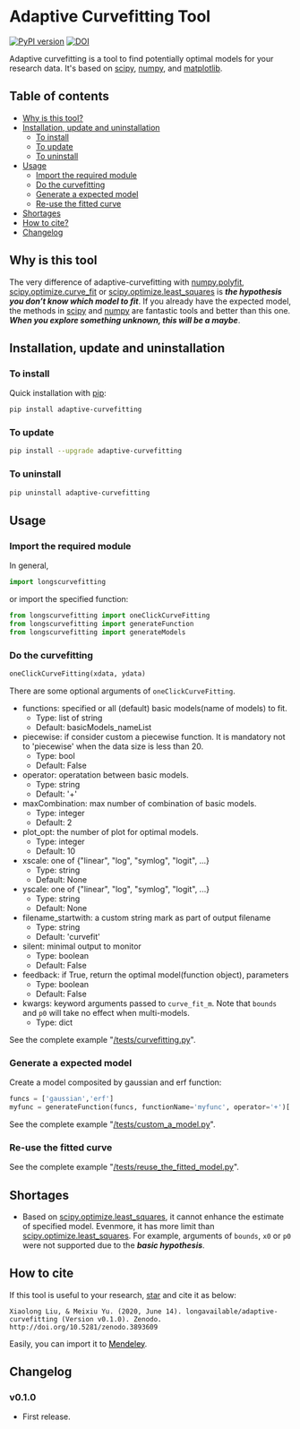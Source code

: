 
# Adaptive Curvefitting Tool

[![PyPI version](https://badge.fury.io/py/adaptive-curvefit.svg)](https://badge.fury.io/py/adaptive-curvefit)
[![DOI](https://zenodo.org/badge/DOI/10.5281/zenodo.3893609.svg)](https://doi.org/10.5281/zenodo.3893609)

Adaptive curvefitting is a tool to find potentially optimal models for your research data. It's based on [scipy], [numpy], and [matplotlib]. 

## Table of contents
- [Why is this tool?](#why-is-this-tool)
- [Installation, update and uninstallation](#installation--update-and-uninstallation)
  * [To install](#to-install)
  * [To update](#to-update)
  * [To uninstall](#to-uninstall)
- [Usage](#usage)
  * [Import the required module](#import-the-required-module)
  * [Do the curvefitting](#do-the-curvefitting)
  * [Generate a expected model](#generate-a-expected-model)
  * [Re-use the fitted curve](#re-use-the-fitted-curve)
- [Shortages](#shortages)
- [How to cite?](#how-to-cite)
- [Changelog](#changelog)

## Why is this tool

The very difference of adaptive-curvefitting with [numpy.polyfit], [scipy.optimize.curve_fit] or [scipy.optimize.least_squares] is ***the hypothesis you don’t know which model to fit***. If you already have the expected model, the methods in [scipy] and [numpy] are fantastic tools and better than this one. ***When you explore something unknown, this will be a maybe***.

## Installation, update and uninstallation

### To install

Quick installation with [pip]:
```bash
pip install adaptive-curvefitting
```

### To update

```bash
pip install --upgrade adaptive-curvefitting
```

### To uninstall

```bash
pip uninstall adaptive-curvefitting
```

## Usage

### Import the required module

In general,

```python
import longscurvefitting
```

or import the specified function:

```python
from longscurvefitting import oneClickCurveFitting
from longscurvefitting import generateFunction
from longscurvefitting import generateModels
```

### Do the curvefitting

```python
oneClickCurveFitting(xdata, ydata)
```

There are some optional arguments of `oneClickCurveFitting`. 
- functions: specified or all (default) basic models(name of models) to fit.
	- Type: list of string
	-	Default: basicModels_nameList
- piecewise: if consider custom a piecewise function. It is mandatory not to 'piecewise' when the data size is less than 20.
	- Type: bool
	- Default: False
- operator: operatation between basic models.
	- Type: string
	- Default: '+'
- maxCombination: max number of combination of basic models.
	- Type: integer
	- Default: 2
- plot_opt: the number of plot for optimal models.
	- Type: integer
	- Default: 10
- xscale: one of {"linear", "log", "symlog", "logit", ...}
	- Type: string
	- Default: None
- yscale: one of {"linear", "log", "symlog", "logit", ...}
	- Type: string
	- Default: None
- filename_startwith: a custom string mark as part of output filename
	- Type: string
	- Default: 'curvefit'
- silent: minimal output to monitor
	- Type: boolean
	- Default: False
- feedback: if True, return the optimal model(function object), parameters
	- Type: boolean
	- Default: False
- kwargs: keyword arguments passed to `curve_fit_m`. Note that `bounds` and `p0` will take no effect when multi-models.
	- Type: dict

See the complete example "[/tests/curvefitting.py]".

### Generate a expected model

Create a model composited by gaussian and erf function:

```python
funcs = ['gaussian','erf']
myfunc = generateFunction(funcs, functionName='myfunc', operator='+')['model']
```

See the complete example "[/tests/custom_a_model.py]".

### Re-use the fitted curve

See the complete example "[/tests/reuse_the_fitted_model.py]".

## Shortages

- Based on [scipy.optimize.least_squares], it cannot enhance the estimate of specified model. Evenmore, it has more limit than [scipy.optimize.least_squares]. 
For example, arguments of `bounds`, `x0` or `p0` were not supported due to the ***basic hypothesis***.

## How to cite

If this tool is useful to your research, 
<a class="github-button" href="https://github.com/longavailable/adaptive-curvefitting" aria-label="Star longavailable/adaptive-curvefitting on GitHub">star</a> and cite it as below:
```
Xiaolong Liu, & Meixiu Yu. (2020, June 14). longavailable/adaptive-curvefitting (Version v0.1.0). Zenodo. 
http://doi.org/10.5281/zenodo.3893609
```
Easily, you can import it to 
<a href="https://www.mendeley.com/import/?url=https://zenodo.org/record/3893609" class="eye-protector-processed" style="border-color: rgba(0, 0, 0, 0.35); color: rgb(0, 0, 0);"><i class="fa fa-external-link"></i> Mendeley</a>.

## Changelog

### v0.1.0

- First release.


[scipy]: https://scipy.org/scipylib/
[numpy]: https://numpy.org/
[matplotlib]: https://matplotlib.org/
[scipy.optimize.curve_fit]: https://docs.scipy.org/doc/scipy/reference/generated/scipy.optimize.curve_fit.html
[numpy.polyfit]: https://numpy.org/doc/stable/reference/generated/numpy.polyfit.html?highlight=fit#numpy-polyfit
[scipy.optimize.least_squares]: https://docs.scipy.org/doc/scipy/reference/generated/scipy.optimize.least_squares.html
[pip]: https://pip.pypa.io/en/stable/
[/tests/curvefitting.py]: /tests/curvefitting.py
[/tests/custom_a_model.py]: /tests/custom_a_model.py
[/tests/reuse_the_fitted_model.py]: /tests/reuse_the_fitted_model.py